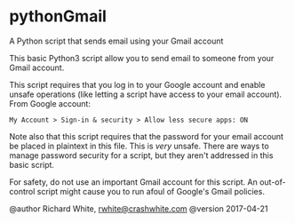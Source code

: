# pythonGmail
A Python script that sends email using your Gmail account

This basic Python3 script allow you to send email to someone from 
your Gmail account.

This script requires that you log in to your Google account and
enable unsafe operations (like letting a script have access to your
email account). From Google account:

    My Account > Sign-in & security > Allow less secure apps: ON

Note also that this script requires that the password for your
email account be placed in plaintext in this file. This is *very*
unsafe. There are ways to manage password security for a script,
but they aren't addressed in this basic script.

For safety, do not use an important Gmail account for this script.
An out-of-control script might cause you to run afoul of Google's
Gmail policies.

@author Richard White, rwhite@crashwhite.com
@version 2017-04-21
